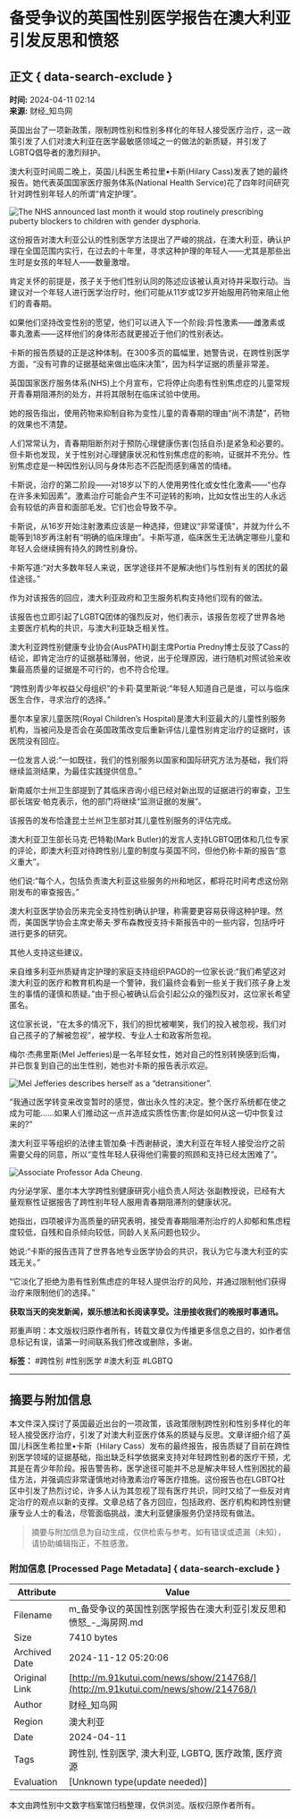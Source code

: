 # 备受争议的英国性别医学报告在澳大利亚引发反思和愤怒

## 正文 { data-search-exclude }


**时间:** 2024-04-11 02:14  
**来源:** 财经_知鸟网

英国出台了一项新政策，限制跨性别和性别多样化的年轻人接受医疗治疗，这一政策引发了人们对澳大利亚在医学最敏感领域之一的做法的新质疑，并引发了LGBTQ倡导者的激烈辩护。

澳大利亚时间周二晚上，英国儿科医生希拉里•卡斯(Hilary Cass)发表了她的最终报告。她代表英国国家医疗服务体系(National Health Service)花了四年时间研究针对跨性别年轻人的所谓“肯定护理”。

![The NHS announced last month it would stop routinely prescribing puberty blockers to children with gender dysphoria.](http://www.91kutui.com/file/upload/202404/11/3dox10dqcna.jpg)

这份报告对澳大利亚公认的性别医学方法提出了严峻的挑战，在澳大利亚，确认护理在全国范围内实行，在过去的十年里，寻求这种护理的年轻人——尤其是那些出生时是女孩的年轻人——数量激增。

肯定关怀的前提是，孩子关于他们性别认同的陈述应该被认真对待并采取行动。当建议对一个年轻人进行医学治疗时，他们可能从11岁或12岁开始服用药物来阻止他们的青春期。

如果他们坚持改变性别的愿望，他们可以进入下一个阶段:异性激素——雌激素或睾丸激素——这样他们的身体形态就更接近于他们的性别表达。

卡斯的报告质疑的正是这种体制。在300多页的篇幅里，她警告说，在跨性别医学方面，“没有可靠的证据基础来做出临床决策”，因为科学证据的质量非常差。

英国国家医疗服务体系(NHS)上个月宣布，它将停止向患有性别焦虑症的儿童常规开青春期阻滞剂的处方，并将其限制在临床试验中使用。

她的报告指出，使用药物来抑制自称为变性儿童的青春期的理由“尚不清楚”，药物的效果也不清楚。

人们常常认为，青春期阻断剂对于预防心理健康伤害(包括自杀)是紧急和必要的。但卡斯也发现，关于性别对心理健康状况和性别焦虑症的影响，证据并不充分。性别焦虑症是一种因性别认同与身体形态不匹配而感到痛苦的情绪。

卡斯说，治疗的第二阶段——对18岁以下的人使用男性化或女性化激素——“也存在许多未知因素”。激素治疗可能会产生不可逆转的影响，比如女性出生的人永远会有较低的声音和面部毛发。它们也会导致不孕。

卡斯说，从16岁开始注射激素应该是一种选择，但建议“非常谨慎”，并就为什么不能等到18岁再注射有“明确的临床理由”。卡斯写道，临床医生无法确定哪些儿童和年轻人会继续拥有持久的跨性别身份。

卡斯写道:“对大多数年轻人来说，医学途径并不是解决他们与性别有关的困扰的最佳途径。”

作为对该报告的回应，澳大利亚政府和卫生服务机构支持他们现有的做法。

该报告也立即引起了LGBTQ团体的强烈反对，他们表示，该报告忽视了世界各地主要医疗机构的共识，与澳大利亚缺乏相关性。

澳大利亚跨性别健康专业协会(AusPATH)副主席Portia Predny博士反驳了Cass的结论，即肯定治疗的证据基础薄弱，他说，出于伦理原因，进行随机对照试验来收集最高质量的证据是不可行的，也不符合伦理。

“跨性别青少年权益父母组织”的卡莉·莫里斯说:“年轻人知道自己是谁，可以与临床医生合作，寻求治疗的选择。”

墨尔本皇家儿童医院(Royal Children’s Hospital)是澳大利亚最大的儿童性别服务机构，当被问及是否会在英国政策改变后重新评估儿童性别肯定治疗的证据时，该医院没有回应。

一位发言人说:“一如既往，我们的性别服务以国家和国际研究方法为基础，我们将继续监测结果，为最佳实践提供信息。”

新南威尔士州卫生部提到了其临床咨询小组已经对新出现的证据进行的审查，卫生部长瑞安·帕克表示，他的部门将继续“监测证据的发展”。

该报告的发布恰逢昆士兰州卫生部对其儿童性别服务的评估完成。

澳大利亚卫生部长马克·巴特勒(Mark Butler)的发言人支持LGBTQ团体和几位专家的评论，即澳大利亚对待跨性别儿童的制度与英国不同，但他仍称卡斯的报告“意义重大”。

他们说:“每个人，包括负责澳大利亚这些服务的州和地区，都将花时间考虑这份刚刚发布的审查报告。”

澳大利亚医学协会历来完全支持性别确认护理，称需要更容易获得这种护理。然而，美国医学协会主席史蒂夫·罗布森教授支持卡斯报告中的一些内容，包括呼吁进行更多的研究。

其他人支持这些建议。

来自维多利亚州质疑肯定护理的家庭支持组织PAGD的一位家长说:“我们希望这对澳大利亚的医疗和教育机构是一个警钟，我们最终会看到一些关于我们孩子身上发生的事情的谨慎和质疑。”由于担心被确认后会引起公众的强烈反对，这位家长希望匿名。

这位家长说，“在太多的情况下，我们的担忧被嘲笑，我们的投入被忽视，我们对自己孩子的了解被忽视”，被学校、专业人士和政客所忽视。

梅尔·杰弗里斯(Mel Jefferies)是一名年轻女性，她对自己的性别转换感到后悔，并已恢复到自己的出生性别，她也对卡斯的报告表示欢迎。

![Mel Jefferies describes herself as a “detransitioner”.](http://www.91kutui.com/file/upload/202404/11/frenzbfn2vy.jpg)

“我通过医学转变来改变暂时的感觉，做出永久性的决定。整个医疗系统都在使之成为可能……如果人们推动这一点并造成实质性伤害;你是如何从这一切中恢复过来的?”

澳大利亚平等组织的法律主管加桑·卡西谢赫说，澳大利亚在年轻人接受治疗之前需要父母的同意，所以“变性年轻人获得他们需要的照顾和支持已经太困难了”。

![Associate Professor Ada Cheung.](http://www.91kutui.com/file/upload/202404/11/yzjfphqtiv3.jpg)

内分泌学家、墨尔本大学跨性别健康研究小组负责人阿达·张副教授说，已经有大量观察性证据报告了跨性别年轻人服用青春期阻滞剂的健康状况。

她指出，四项被评为高质量的研究表明，接受青春期阻滞剂治疗的人抑郁和焦虑程度较低，自残和自杀倾向较低，同龄人关系问题也较少。

她说:“卡斯的报告违背了世界各地专业医学协会的共识，我认为它与澳大利亚的实践无关。”

“它淡化了拒绝为患有性别焦虑症的年轻人提供治疗的风险，并通过限制他们获得治疗来限制他们的选择。”

**获取当天的突发新闻，娱乐想法和长阅读享受。注册接收我们的晚报时事通讯。**

郑重声明：本文版权归原作者所有，转载文章仅为传播更多信息之目的，如作者信息标记有误，请第一时间联系我们修改或删除，多谢。

**标签：**  #跨性别 #性别医学 #澳大利亚 #LGBTQ 

--- 

## 摘要与附加信息

<!-- tcd_abstract -->
本文件深入探讨了英国最近出台的一项政策，该政策限制跨性别和性别多样化的年轻人接受医疗治疗，引发了对澳大利亚医疗体系的质疑与反思。文章详细介绍了英国儿科医生希拉里•卡斯（Hilary Cass）发布的最终报告，报告质疑了目前在跨性别医学领域的证据基础，指出缺乏科学依据来支持对年轻跨性别者的医疗干预，尤其是在青少年阶段。报告警告称，医学途径可能并不总是解决年轻人性别困扰的最佳方法，并强调应非常谨慎地对待激素治疗等医疗措施。这份报告也在LGBTQ社区中引发了热烈讨论，许多人认为其忽视了现有医疗共识，同时又给了一些反对肯定治疗的观点以新的支撑。文章总结了各方回应，包括政府、医疗机构和跨性别健康专业人士的看法，尽管面临挑战，澳大利亚健康服务仍坚持现有做法。
<!-- tcd_abstract_end -->

> 摘要与附加信息为自动生成，仅供检索与参考。如有错误或遗漏（未知），请协助编辑指正，不胜感激。

### 附加信息 [Processed Page Metadata] { data-search-exclude }

| Attribute       | Value                                  |
|-----------------|----------------------------------------|
| Filename        | m_备受争议的英国性别医学报告在澳大利亚引发反思和愤怒_-_海房网.md                             |
| Size            | 7410 bytes                           |
| Archived Date   | 2024-11-12 05:20:06                             |
| Original Link   | [http://m.91kutui.com/news/show/214768/](http://m.91kutui.com/news/show/214768/)                       |
| Author          | 财经_知鸟网                               |
| Region          | 澳大利亚                               |
| Date            | 2024-04-11                                 |
| Tags            | 跨性别, 性别医学, 澳大利亚, LGBTQ, 医疗政策, 医疗资源                                 |
| Evaluation            | [Unknown type(update needed)]                                 |
<!-- tcd_table_end -->

本文由跨性别中文数字档案馆归档整理，仅供浏览。版权归原作者所有。
